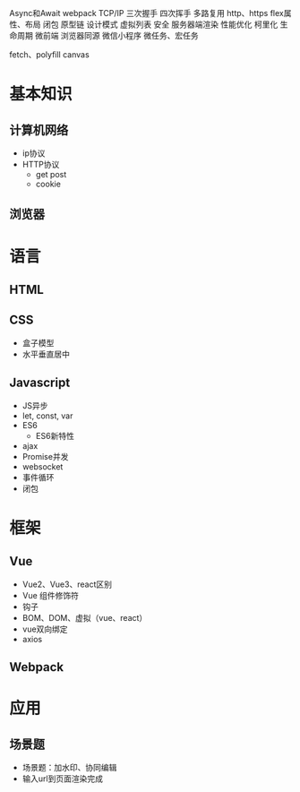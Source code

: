 
Async和Await
webpack
TCP/IP
三次握手 四次挥手
多路复用
http、https
flex属性、布局
闭包
原型链
设计模式
虚拟列表
安全
服务器端渲染
性能优化
柯里化
生命周期
微前端
浏览器同源
微信小程序
微任务、宏任务

fetch、polyfill
canvas


# 基本知识
## 计算机网络
- ip协议
- HTTP协议
  - get post
  - cookie

## 浏览器

# 语言
## HTML
## CSS
- 盒子模型
- 水平垂直居中


## Javascript
- JS异步
- let, const, var
- ES6
  - ES6新特性
- ajax
- Promise并发
- websocket
- 事件循环
- 闭包

# 框架
## Vue
- Vue2、Vue3、react区别
- Vue 组件修饰符
- 钩子
- BOM、DOM、虚拟（vue、react）
- vue双向绑定
- axios

## Webpack

# 应用
## 场景题
- 场景题：加水印、协同编辑
- 输入url到页面渲染完成